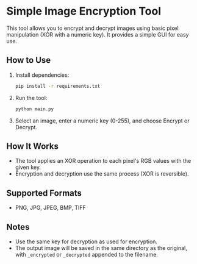 # Simple Image Encryption Tool

This tool allows you to encrypt and decrypt images using basic pixel manipulation (XOR with a numeric key). It provides a simple GUI for easy use.

## How to Use

1. Install dependencies:
   ```bash
   pip install -r requirements.txt
   ```
2. Run the tool:
   ```bash
   python main.py
   ```
3. Select an image, enter a numeric key (0-255), and choose Encrypt or Decrypt.

## How It Works
- The tool applies an XOR operation to each pixel's RGB values with the given key.
- Encryption and decryption use the same process (XOR is reversible).

## Supported Formats
- PNG, JPG, JPEG, BMP, TIFF

## Notes
- Use the same key for decryption as used for encryption.
- The output image will be saved in the same directory as the original, with `_encrypted` or `_decrypted` appended to the filename.
